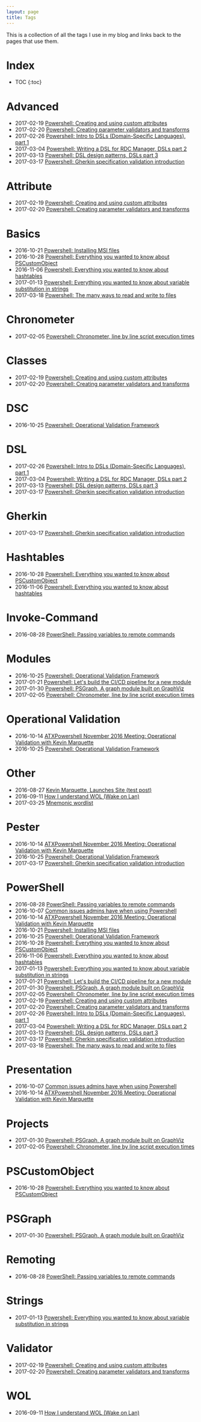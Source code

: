 ```yaml
---
layout: page
title: Tags
---
```

This is a collection of all the tags I use in my blog and links back to the pages that use them.

# Index

* TOC
{:toc}

# Advanced

* 2017-02-19 [Powershell: Creating and using custom attributes](\2017-02-19-Powershell-custom-attribute-validator-transform)
* 2017-02-20 [Powershell: Creating parameter validators and transforms](\2017-02-20-Powershell-creating-parameter-validators-and-transforms)
* 2017-02-26 [Powershell: Intro to DSLs (Domain-Specific Languages), part 1](\2017-02-26-Powershell-DSL-intro-to-domain-specific-languages-part-1)
* 2017-03-04 [Powershell: Writing a DSL for RDC Manager, DSLs part 2](\2017-03-04-Powershell-DSL-example-RDCMan)
* 2017-03-13 [Powershell: DSL design patterns, DSLs part 3](\2017-03-13-Powershell-DSL-design-patterns)
* 2017-03-17 [Powershell: Gherkin specification validation introduction](\2017-03-17-Powershell-Gherkin-specification-validation)

# Attribute

* 2017-02-19 [Powershell: Creating and using custom attributes](\2017-02-19-Powershell-custom-attribute-validator-transform)
* 2017-02-20 [Powershell: Creating parameter validators and transforms](\2017-02-20-Powershell-creating-parameter-validators-and-transforms)

# Basics

* 2016-10-21 [Powershell: Installing MSI files](\2016-10-21-powershell-installing-msi-files)
* 2016-10-28 [Powershell: Everything you wanted to know about PSCustomObject](\2016-10-28-powershell-everything-you-wanted-to-know-about-pscustomobject)
* 2016-11-06 [Powershell: Everything you wanted to know about hashtables](\2016-11-06-powershell-hashtable-everything-you-wanted-to-know-about)
* 2017-01-13 [Powershell: Everything you wanted to know about variable substitution in strings](\2017-1-13-powershell-variable-substitution-in-strings)
* 2017-03-18 [Powershell: The many ways to read and write to files](\2017-03-18-Powershell-reading-and-saving-data-to-files)

# Chronometer

* 2017-02-05 [Powershell: Chronometer, line by line script execution times](\2017-02-05-Powershell-Chronometer-line-by-line-script-execution-times)

# Classes

* 2017-02-19 [Powershell: Creating and using custom attributes](\2017-02-19-Powershell-custom-attribute-validator-transform)
* 2017-02-20 [Powershell: Creating parameter validators and transforms](\2017-02-20-Powershell-creating-parameter-validators-and-transforms)

# DSC

* 2016-10-25 [Powershell: Operational Validation Framework](\2016-10-25-Powershell-Operational-Validation-Framework)

# DSL

* 2017-02-26 [Powershell: Intro to DSLs (Domain-Specific Languages), part 1](\2017-02-26-Powershell-DSL-intro-to-domain-specific-languages-part-1)
* 2017-03-04 [Powershell: Writing a DSL for RDC Manager, DSLs part 2](\2017-03-04-Powershell-DSL-example-RDCMan)
* 2017-03-13 [Powershell: DSL design patterns, DSLs part 3](\2017-03-13-Powershell-DSL-design-patterns)
* 2017-03-17 [Powershell: Gherkin specification validation introduction](\2017-03-17-Powershell-Gherkin-specification-validation)

# Gherkin

* 2017-03-17 [Powershell: Gherkin specification validation introduction](\2017-03-17-Powershell-Gherkin-specification-validation)

# Hashtables

* 2016-10-28 [Powershell: Everything you wanted to know about PSCustomObject](\2016-10-28-powershell-everything-you-wanted-to-know-about-pscustomobject)
* 2016-11-06 [Powershell: Everything you wanted to know about hashtables](\2016-11-06-powershell-hashtable-everything-you-wanted-to-know-about)

# Invoke-Command

* 2016-08-28 [PowerShell: Passing variables to remote commands](\2016-08-28-PowerShell-variables-to-remote-commands)

# Modules

* 2016-10-25 [Powershell: Operational Validation Framework](\2016-10-25-Powershell-Operational-Validation-Framework)
* 2017-01-21 [Powershell: Let's build the CI/CD pipeline for a new module](\2017-1-21-powershell-module-continious-delivery-pipeline)
* 2017-01-30 [Powershell: PSGraph, A graph module built on GraphViz](\2017-01-30-Powershell-PSGraph)
* 2017-02-05 [Powershell: Chronometer, line by line script execution times](\2017-02-05-Powershell-Chronometer-line-by-line-script-execution-times)

# Operational Validation

* 2016-10-14 [ATXPowershell November 2016 Meeting: Operational Validation with Kevin Marquette](\2016-10-14-ATXPowershell-November-2016-Meeting-Operational-Validation-with-Kevin-Marquette)
* 2016-10-25 [Powershell: Operational Validation Framework](\2016-10-25-Powershell-Operational-Validation-Framework)

# Other

* 2016-08-27 [Kevin Marquette, Launches Site (test post)](\2016-08-27-kevin-marquette-site-launched)
* 2016-09-11 [How I understand WOL (Wake on Lan)](\2016-09-11-How-I-understand-WOL-Wake-on-Lan)
* 2017-03-25 [Mnemonic wordlist](\2017-03-25-mnemonic-wordlist)

# Pester

* 2016-10-14 [ATXPowershell November 2016 Meeting: Operational Validation with Kevin Marquette](\2016-10-14-ATXPowershell-November-2016-Meeting-Operational-Validation-with-Kevin-Marquette)
* 2016-10-25 [Powershell: Operational Validation Framework](\2016-10-25-Powershell-Operational-Validation-Framework)
* 2017-03-17 [Powershell: Gherkin specification validation introduction](\2017-03-17-Powershell-Gherkin-specification-validation)

# PowerShell

* 2016-08-28 [PowerShell: Passing variables to remote commands](\2016-08-28-PowerShell-variables-to-remote-commands)
* 2016-10-07 [Common issues admins have when using Powershell](\2016-10-07-Common-issues-admins-have-when-using-Powershell)
* 2016-10-14 [ATXPowershell November 2016 Meeting: Operational Validation with Kevin Marquette](\2016-10-14-ATXPowershell-November-2016-Meeting-Operational-Validation-with-Kevin-Marquette)
* 2016-10-21 [Powershell: Installing MSI files](\2016-10-21-powershell-installing-msi-files)
* 2016-10-25 [Powershell: Operational Validation Framework](\2016-10-25-Powershell-Operational-Validation-Framework)
* 2016-10-28 [Powershell: Everything you wanted to know about PSCustomObject](\2016-10-28-powershell-everything-you-wanted-to-know-about-pscustomobject)
* 2016-11-06 [Powershell: Everything you wanted to know about hashtables](\2016-11-06-powershell-hashtable-everything-you-wanted-to-know-about)
* 2017-01-13 [Powershell: Everything you wanted to know about variable substitution in strings](\2017-1-13-powershell-variable-substitution-in-strings)
* 2017-01-21 [Powershell: Let's build the CI/CD pipeline for a new module](\2017-1-21-powershell-module-continious-delivery-pipeline)
* 2017-01-30 [Powershell: PSGraph, A graph module built on GraphViz](\2017-01-30-Powershell-PSGraph)
* 2017-02-05 [Powershell: Chronometer, line by line script execution times](\2017-02-05-Powershell-Chronometer-line-by-line-script-execution-times)
* 2017-02-19 [Powershell: Creating and using custom attributes](\2017-02-19-Powershell-custom-attribute-validator-transform)
* 2017-02-20 [Powershell: Creating parameter validators and transforms](\2017-02-20-Powershell-creating-parameter-validators-and-transforms)
* 2017-02-26 [Powershell: Intro to DSLs (Domain-Specific Languages), part 1](\2017-02-26-Powershell-DSL-intro-to-domain-specific-languages-part-1)
* 2017-03-04 [Powershell: Writing a DSL for RDC Manager, DSLs part 2](\2017-03-04-Powershell-DSL-example-RDCMan)
* 2017-03-13 [Powershell: DSL design patterns, DSLs part 3](\2017-03-13-Powershell-DSL-design-patterns)
* 2017-03-17 [Powershell: Gherkin specification validation introduction](\2017-03-17-Powershell-Gherkin-specification-validation)
* 2017-03-18 [Powershell: The many ways to read and write to files](\2017-03-18-Powershell-reading-and-saving-data-to-files)

# Presentation

* 2016-10-07 [Common issues admins have when using Powershell](\2016-10-07-Common-issues-admins-have-when-using-Powershell)
* 2016-10-14 [ATXPowershell November 2016 Meeting: Operational Validation with Kevin Marquette](\2016-10-14-ATXPowershell-November-2016-Meeting-Operational-Validation-with-Kevin-Marquette)

# Projects

* 2017-01-30 [Powershell: PSGraph, A graph module built on GraphViz](\2017-01-30-Powershell-PSGraph)
* 2017-02-05 [Powershell: Chronometer, line by line script execution times](\2017-02-05-Powershell-Chronometer-line-by-line-script-execution-times)

# PSCustomObject

* 2016-10-28 [Powershell: Everything you wanted to know about PSCustomObject](\2016-10-28-powershell-everything-you-wanted-to-know-about-pscustomobject)

# PSGraph

* 2017-01-30 [Powershell: PSGraph, A graph module built on GraphViz](\2017-01-30-Powershell-PSGraph)

# Remoting

* 2016-08-28 [PowerShell: Passing variables to remote commands](\2016-08-28-PowerShell-variables-to-remote-commands)

# Strings

* 2017-01-13 [Powershell: Everything you wanted to know about variable substitution in strings](\2017-1-13-powershell-variable-substitution-in-strings)

# Validator

* 2017-02-19 [Powershell: Creating and using custom attributes](\2017-02-19-Powershell-custom-attribute-validator-transform)
* 2017-02-20 [Powershell: Creating parameter validators and transforms](\2017-02-20-Powershell-creating-parameter-validators-and-transforms)

# WOL

* 2016-09-11 [How I understand WOL (Wake on Lan)](\2016-09-11-How-I-understand-WOL-Wake-on-Lan)
